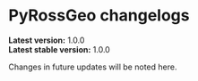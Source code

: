 # PyRossGeo changelogs

**Latest version:** 1.0.0 <br>
**Latest stable version:** 1.0.0

Changes in future updates will be noted here.

<!--### 2020-06-02 Version 1.0.1. Update title -->